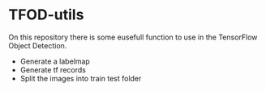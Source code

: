 # TFOD-utils

On this repository there is some eusefull function to use in the TensorFlow Object Detection.

* Generate a labelmap
* Generate tf records
* Split the images into train test folder